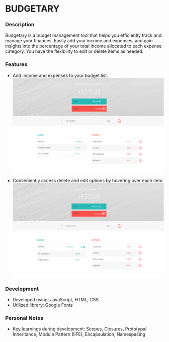 <!-- @format -->

# BUDGETARY

### Description

Budgetary is a budget management tool that helps you efficiently track and manage your finances. Easily add your income and expenses, and gain insights into the percentage of your total income allocated to each expense category. You have the flexibility to edit or delete items as needed.

### Features

-   Add income and expenses to your budget list.
    <img src="/img/Budgetary-budget.png" alt="Budgetary" width="500" height="300">

-   Conveniently access delete and edit options by hovering over each item.
    <img src="/img/Budgetary-edit-delete.png" alt="Edit/Delete" width="500" height="300">

### Development

-   Developed using: JavaScript, HTML, CSS
-   Utilized library: Google Fonts

### Personal Notes

-   Key learnings during development: Scopes, Closures, Prototypal Inheritance, Module Pattern (IIFE), Encapsulation, Namespacing
